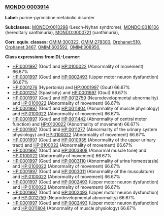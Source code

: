 
### [MONDO:0003914](http://purl.obolibrary.org/obo/MONDO_0003914)
**Label:** purine-pyrimidine metabolic disorder

**Subclasses:** [MONDO:0010298](http://purl.obolibrary.org/obo/MONDO_0010298) (Lesch-Nyhan syndrome), [MONDO:0018106](http://purl.obolibrary.org/obo/MONDO_0018106) (hereditary xanthinuria), [MONDO:0000721](http://purl.obolibrary.org/obo/MONDO_0000721) (xanthinuria), 

**Corr. equiv. classes:** [OMIM:300322](http://purl.obolibrary.org/obo/OMIM_300322), [OMIM:278300](http://purl.obolibrary.org/obo/OMIM_278300), [Orphanet:510](http://www.orpha.net/ORDO/Orphanet_510), [Orphanet:3467](http://www.orpha.net/ORDO/Orphanet_3467), [OMIM:603592](http://purl.obolibrary.org/obo/OMIM_603592), [OMIM:308950](http://purl.obolibrary.org/obo/OMIM_308950), 

**Class expressions from DL-Learner:**

- [HP:0001997](http://purl.obolibrary.org/obo/HP_0001997) (Gout) and [HP:0100022](http://purl.obolibrary.org/obo/HP_0100022) (Abnormality of movement) 66.67%
- [HP:0001997](http://purl.obolibrary.org/obo/HP_0001997) (Gout) and [HP:0002493](http://purl.obolibrary.org/obo/HP_0002493) (Upper motor neuron dysfunction) 66.67%
- [HP:0001276](http://purl.obolibrary.org/obo/HP_0001276) (Hypertonia) and [HP:0001997](http://purl.obolibrary.org/obo/HP_0001997) (Gout) 66.67%
- [HP:0001257](http://purl.obolibrary.org/obo/HP_0001257) (Spasticity) and [HP:0001997](http://purl.obolibrary.org/obo/HP_0001997) (Gout) 66.67%
- [HP:0001997](http://purl.obolibrary.org/obo/HP_0001997) (Gout) and [HP:0012759](http://purl.obolibrary.org/obo/HP_0012759) (Neurodevelopmental abnormality) and [HP:0100022](http://purl.obolibrary.org/obo/HP_0100022) (Abnormality of movement) 66.67%
- [HP:0001997](http://purl.obolibrary.org/obo/HP_0001997) (Gout) and [HP:0011804](http://purl.obolibrary.org/obo/HP_0011804) (Abnormality of muscle physiology) and [HP:0100022](http://purl.obolibrary.org/obo/HP_0100022) (Abnormality of movement) 66.67%
- [HP:0001997](http://purl.obolibrary.org/obo/HP_0001997) (Gout) and [HP:0011442](http://purl.obolibrary.org/obo/HP_0011442) (Abnormality of central motor function) and [HP:0100022](http://purl.obolibrary.org/obo/HP_0100022) (Abnormality of movement) 66.67%
- [HP:0001997](http://purl.obolibrary.org/obo/HP_0001997) (Gout) and [HP:0011277](http://purl.obolibrary.org/obo/HP_0011277) (Abnormality of the urinary system physiology) and [HP:0100022](http://purl.obolibrary.org/obo/HP_0100022) (Abnormality of movement) 66.67%
- [HP:0001997](http://purl.obolibrary.org/obo/HP_0001997) (Gout) and [HP:0010935](http://purl.obolibrary.org/obo/HP_0010935) (Abnormality of the upper urinary tract) and [HP:0100022](http://purl.obolibrary.org/obo/HP_0100022) (Abnormality of movement) 66.67%
- [HP:0001997](http://purl.obolibrary.org/obo/HP_0001997) (Gout) and [HP:0003808](http://purl.obolibrary.org/obo/HP_0003808) (Abnormal muscle tone) and [HP:0100022](http://purl.obolibrary.org/obo/HP_0100022) (Abnormality of movement) 66.67%
- [HP:0001997](http://purl.obolibrary.org/obo/HP_0001997) (Gout) and [HP:0003110](http://purl.obolibrary.org/obo/HP_0003110) (Abnormality of urine homeostasis) and [HP:0100022](http://purl.obolibrary.org/obo/HP_0100022) (Abnormality of movement) 66.67%
- [HP:0001997](http://purl.obolibrary.org/obo/HP_0001997) (Gout) and [HP:0003011](http://purl.obolibrary.org/obo/HP_0003011) (Abnormality of the musculature) and [HP:0100022](http://purl.obolibrary.org/obo/HP_0100022) (Abnormality of movement) 66.67%
- [HP:0001997](http://purl.obolibrary.org/obo/HP_0001997) (Gout) and [HP:0002493](http://purl.obolibrary.org/obo/HP_0002493) (Upper motor neuron dysfunction) and [HP:0100022](http://purl.obolibrary.org/obo/HP_0100022) (Abnormality of movement) 66.67%
- [HP:0001997](http://purl.obolibrary.org/obo/HP_0001997) (Gout) and [HP:0002493](http://purl.obolibrary.org/obo/HP_0002493) (Upper motor neuron dysfunction) and [HP:0012759](http://purl.obolibrary.org/obo/HP_0012759) (Neurodevelopmental abnormality) 66.67%
- [HP:0001997](http://purl.obolibrary.org/obo/HP_0001997) (Gout) and [HP:0002493](http://purl.obolibrary.org/obo/HP_0002493) (Upper motor neuron dysfunction) and [HP:0011804](http://purl.obolibrary.org/obo/HP_0011804) (Abnormality of muscle physiology) 66.67%


